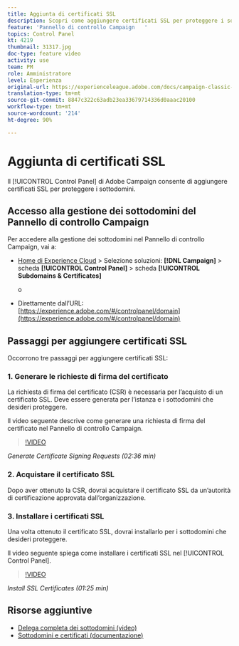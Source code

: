 ```yaml
---
title: Aggiunta di certificati SSL
description: Scopri come aggiungere certificati SSL per proteggere i sottodomini.
feature: 'Pannello di controllo Campaign   '
topics: Control Panel
kt: 4219
thumbnail: 31317.jpg
doc-type: feature video
activity: use
team: PM
role: Amministratore
level: Esperienza
original-url: https://experienceleague.adobe.com/docs/campaign-classic-learn/tutorials/administrating/control-panel-acc/adding-ssl-certificates.html
translation-type: tm+mt
source-git-commit: 8847c322c63adb23ea33679714336d0aaac20100
workflow-type: tm+mt
source-wordcount: '214'
ht-degree: 90%

---
```



# Aggiunta di certificati SSL

 Il [!UICONTROL Control Panel] di Adobe Campaign consente di aggiungere certificati SSL per proteggere i sottodomini.

## Accesso alla gestione dei sottodomini del Pannello di controllo Campaign

Per accedere alla gestione dei sottodomini nel Pannello di controllo Campaign, vai a:

* [Home di Experience Cloud](https://experience.adobe.com/#/home) > Selezione soluzioni: **[!DNL Campaign]** > scheda **[!UICONTROL Control Panel]** > scheda **[!UICONTROL Subdomains & Certificates]**

   o
* Direttamente dall’URL: [https://experience.adobe.com/#/controlpanel/domain](https://experience.adobe.com/#/controlpanel/domain)

## Passaggi per aggiungere certificati SSL

Occorrono tre passaggi per aggiungere certificati SSL:

### 1. Generare le richieste di firma del certificato

La richiesta di firma del certificato (CSR) è necessaria per l’acquisto di un certificato SSL. Deve essere generata per l’istanza e i sottodomini che desideri proteggere.

Il video seguente descrive come generare una richiesta di firma del certificato nel Pannello di controllo Campaign.

>[!VIDEO](https://video.tv.adobe.com/v/31317?quality=12)

*Generate Certificate Signing Requests (02:36 min)*

### 2. Acquistare il certificato SSL

Dopo aver ottenuto la CSR, dovrai acquistare il certificato SSL da un’autorità di certificazione approvata dall’organizzazione.

### 3. Installare i certificati SSL

Una volta ottenuto il certificato SSL, dovrai installarlo per i sottodomini che desideri proteggere.

Il video seguente spiega come installare i certificati SSL nel [!UICONTROL Control Panel].

>[!VIDEO](https://video.tv.adobe.com/v/31166?quality=12)

*Install SSL Certificates (01:25 min)*

## Risorse aggiuntive

* [Delega completa dei sottodomini (video)](./subdomain-delegation.md)
* [Sottodomini e certificati (documentazione)](https://docs.adobe.com/content/help/it-IT/control-panel/using/subdomains-and-certificates/renewing-subdomain-certificate.html)
